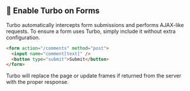 ## 📄 Enable Turbo on Forms
Turbo automatically intercepts form submissions and performs AJAX-like requests. To ensure a form uses Turbo, simply include it without extra configuration.

```html
<form action="/comments" method="post">
  <input name="comment[text]" />
  <button type="submit">Submit</button>
</form>
```

Turbo will replace the page or update frames if returned from the server with the proper response.